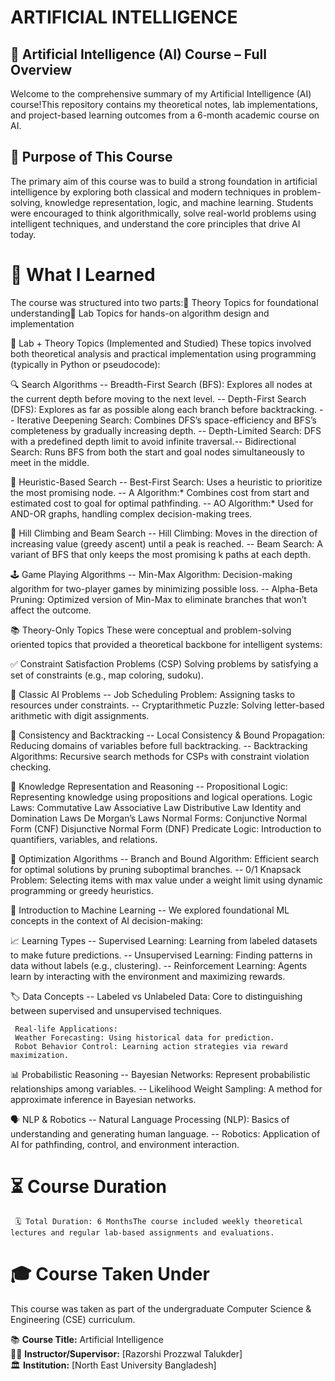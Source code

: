 # ARTIFICIAL INTELLIGENCE

## 🤖 Artificial Intelligence (AI) Course – Full Overview

Welcome to the comprehensive summary of my Artificial Intelligence (AI) course!This repository contains my theoretical notes, lab implementations, and project-based learning outcomes from a 6-month academic course on AI.

## 🎯 Purpose of This Course

The primary aim of this course was to build a strong foundation in artificial intelligence by exploring both classical and modern techniques in problem-solving, knowledge representation, logic, and machine learning.
Students were encouraged to think algorithmically, solve real-world problems using intelligent techniques, and understand the core principles that drive AI today.

# 📘 What I Learned

The course was structured into two parts:🔹 Theory Topics for foundational understanding🔹 Lab Topics for hands-on algorithm design and implementation

🧠 Lab + Theory Topics (Implemented and Studied)
These topics involved both theoretical analysis and practical implementation using programming (typically in Python or pseudocode):

🔍 Search Algorithms
       -- Breadth-First Search (BFS): Explores all nodes at the current depth before moving to the next level.
       -- Depth-First Search (DFS): Explores as far as possible along each branch before backtracking.
       -- Iterative Deepening Search: Combines DFS’s space-efficiency and BFS’s completeness by gradually increasing depth.
       -- Depth-Limited Search: DFS with a predefined depth limit to avoid infinite traversal.-- Bidirectional Search: Runs BFS from both the start and goal nodes simultaneously to meet in the middle.
       
🌟 Heuristic-Based Search
       -- Best-First Search: Uses a heuristic to prioritize the most promising node.
       -- A Algorithm:* Combines cost from start and estimated cost to goal for optimal pathfinding.
       -- AO Algorithm:* Used for AND-OR graphs, handling complex decision-making trees.
       
🧗 Hill Climbing and Beam Search
       -- Hill Climbing: Moves in the direction of increasing value (greedy ascent) until a peak is reached.
       -- Beam Search: A variant of BFS that only keeps the most promising k paths at each depth.
       
🕹️ Game Playing Algorithms
      -- Min-Max Algorithm: Decision-making algorithm for two-player games by minimizing possible loss.
      -- Alpha-Beta Pruning: Optimized version of Min-Max to eliminate branches that won’t affect the outcome.
      
📚 Theory-Only Topics
      These were conceptual and problem-solving oriented topics that provided a theoretical backbone for intelligent systems:

✅ Constraint Satisfaction Problems (CSP)
      Solving problems by satisfying a set of constraints (e.g., map coloring, sudoku).

🧩 Classic AI Problems
     -- Job Scheduling Problem: Assigning tasks to resources under constraints.
     -- Cryptarithmetic Puzzle: Solving letter-based arithmetic with digit assignments.

🧠 Consistency and Backtracking
    -- Local Consistency & Bound Propagation: Reducing domains of variables before full backtracking.
    -- Backtracking Algorithms: Recursive search methods for CSPs with constraint violation checking.

🧠 Knowledge Representation and Reasoning
    -- Propositional Logic: Representing knowledge using propositions and logical operations.
       Logic Laws:
             Commutative Law
             Associative Law
             Distributive Law
             Identity and Domination Laws
             De Morgan’s Laws
       Normal Forms:
             Conjunctive Normal Form (CNF)
             Disjunctive Normal Form (DNF)
       Predicate Logic: Introduction to quantifiers, variables, and relations.

🌿 Optimization Algorithms
      -- Branch and Bound Algorithm: Efficient search for optimal solutions by pruning suboptimal branches.
      -- 0/1 Knapsack Problem: Selecting items with max value under a weight limit using dynamic programming or greedy heuristics.

🤖 Introduction to Machine Learning
      -- We explored foundational ML concepts in the context of AI decision-making:

📈 Learning Types
      -- Supervised Learning: Learning from labeled datasets to make future predictions.
      -- Unsupervised Learning: Finding patterns in data without labels (e.g., clustering).
      -- Reinforcement Learning: Agents learn by interacting with the environment and maximizing rewards.
      
🏷️ Data Concepts
     -- Labeled vs Unlabeled Data: Core to distinguishing between supervised and unsupervised techniques.
     
     Real-life Applications:
     Weather Forecasting: Using historical data for prediction.
     Robot Behavior Control: Learning action strategies via reward maximization.

📊 Probabilistic Reasoning
     -- Bayesian  Networks: Represent probabilistic relationships among variables.
     -- Likelihood Weight Sampling: A method for approximate inference in Bayesian networks.

🗣️ NLP & Robotics
     -- Natural Language Processing (NLP): Basics of understanding and generating human language.
     -- Robotics: Application of AI for pathfinding, control, and environment interaction.

# ⏳ Course Duration
     🗓️ Total Duration: 6 MonthsThe course included weekly theoretical lectures and regular lab-based assignments and evaluations.

# 🎓 Course Taken Under

This course was taken as part of the undergraduate Computer Science & Engineering (CSE) curriculum.

📚 **Course Title:** Artificial Intelligence  
👩‍🏫 **Instructor/Supervisor:** [Razorshi Prozzwal Talukder]  
🏛️ **Institution:** [North East University Bangladesh]

